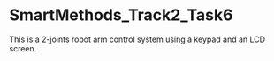 # SmartMethods_Track2_Task6

This is a 2-joints robot arm control system using a keypad and an LCD screen.
